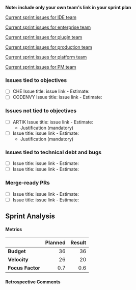 **Note: include only your own team's link in your sprint plan**

[Current sprint issues for IDE team](https://github.com/eclipse/che/issues?utf8=%E2%9C%93&q=is%3Aopen%20label%3Asprint%2Fcurrent-sprint%20label%3Ateam%2Fide)

[Current sprint issues for enterprise team](https://github.com/eclipse/che/issues?utf8=%E2%9C%93&q=is%3Aopen%20label%3Asprint%2Fcurrent-sprint%20label%3Ateam%2Fenterprise)

[Current sprint issues for plugin team](https://github.com/eclipse/che/issues?utf8=%E2%9C%93&q=is%3Aopen%20label%3Asprint%2Fcurrent-sprint%20label%3Ateam%2Fplugin)

[Current sprint issues for production team](https://github.com/eclipse/che/issues?utf8=%E2%9C%93&q=is%3Aopen%20label%3Asprint%2Fcurrent-sprint%20label%3Ateam%2Fproduction)

[Current sprint issues for platform team](https://github.com/eclipse/che/issues?utf8=%E2%9C%93&q=is%3Aopen%20label%3Asprint%2Fcurrent-sprint%20label%3Ateam%2Fplatform)

[Current sprint issues for PM team](https://github.com/eclipse/che/issues?utf8=%E2%9C%93&q=is%3Aopen%20label%3Asprint%2Fcurrent-sprint%20label%3Ateam%2Fpm)


### Issues tied to objectives
- [ ] CHE Issue title: issue link - Estimate: 
- [ ] CODENVY Issue title: issue link - Estimate: 

### Issues not tied to objectives
- [ ] ARTIK Issue title: issue link - Estimate: 
  - Justification (mandatory)
- [ ] Issue title: issue link - Estimate: 
  - Justification (mandatory)

### Issues tied to technical debt and bugs
- [ ] Issue title: issue link - Estimate: 
- [ ] Issue title: issue link - Estimate: 

### Merge-ready PRs
- [ ] Issue title: issue link - Estimate: 
- [ ] Issue title: issue link - Estimate: 

## Sprint Analysis
#### Metrics
| | Planned | Result
|---|---:|---:|
| **Budget** | 36 | 36
| **Velocity** | 26 | 20
| **Focus Factor** | 0.7 | 0.6

#### Retrospective Comments